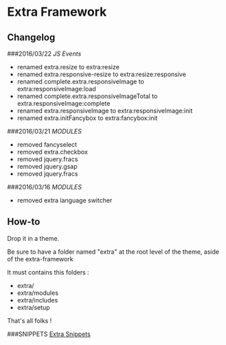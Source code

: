 # Extra Framework

## Changelog

###2016/03/22
  *JS Events*
  - renamed extra.resize to extra:resize
  - renamed extra.responsive-resize to extra:resize:responsive
  - renamed complete.extra.responsiveImage to extra:responsiveImage:load
  - renamed complete.extra.responsiveImageTotal to extra.responsiveImage:complete
  - renamed extra.responsiveImage to extra:responsiveImage:init
  - renamed extra.initFancybox to extra:fancybox:init

###2016/03/21
*MODULES*
  - removed fancyselect
  - removed extra.checkbox
  - removed jquery.fracs
  - removed jquery.gsap
  - removed jquery.fracs

###2016/03/16
*MODULES*
  - removed extra language switcher

## How-to

Drop it in a theme.

Be sure to have a folder named "extra" at the root level of the theme, aside of the extra-framework

It must contains this folders :

* extra/
* extra/modules
* extra/includes
* extra/setup

That's all folks !

###SNIPPETS
[Extra Snippets](https://github.com/extralagence/extra-framework/edit/master/snippets.md)
